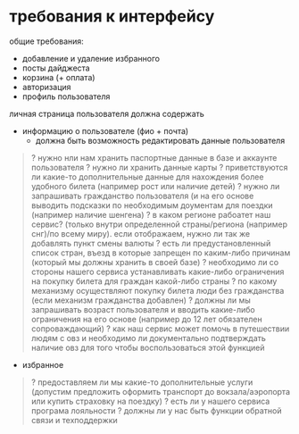 # требования к интерфейсу


общие требования:

+ добавление и удаление избранного
+ посты дайджеста
+ корзина (+ оплата)
+ авторизация
+ профиль пользователя


личная страница пользователя должна содержать 
+ информацию о пользователе (фио + почта)
    + должна быть возможность редактировать данные пользователя
>    ? нужно нли нам хранить паспортные данные в базе и аккаунте пользователя
>    ? нужно ли хранить данные карты
>    ? приветствуются ли какие-то дополнительные данные для нахождения более удобного билета (например рост или наличие детей)
>    ? нужно ли запрашивать гражданство пользователя (и на его основе выводить подсказки по необходимым доументам для поездки (например наличие шенгена)
>    ? в каком регионе рабоатет наш сервис? (только внутри определенной страны/региона (например снг)/по всему миру). если отображаем, нужно ли так же добавлять пункт смены валюты
>    ? есть ли предустановленный список стран, въезд в которые запрещен по каким-либо причинам (который мы должны хранить в своей базе)
>    ? необходимо ли со стороны нашего сервиса устанавливать какие-либо ограничения на покупку билета для граждан какой-либо страны
>    ? по какому механизму осуществляют покупку билета люди без гражданства (если механизм гражданства добавлен)
>    ? должны ли мы запрашивать возраст пользователя и вводить какие-либо ограничения на его основе (например до 12 лет обязателен сопроваждающий)
>    ? как наш сервис может помочь в путешествии людям с овз и необходимо ли документально подтверждать наличие овз для того чтобы воспользоваться этой функцией
+ избранное

>   ? предоставляем ли мы какие-то дополнительные услуги (допустим предложить оформить транспорт до вокзала/аэропорта или купить страховку на поездку)
>   ? есть ли у нашего сервиса програма лояльности
>   ? должны ли у нас быть функции обратной связи и техподдержки

